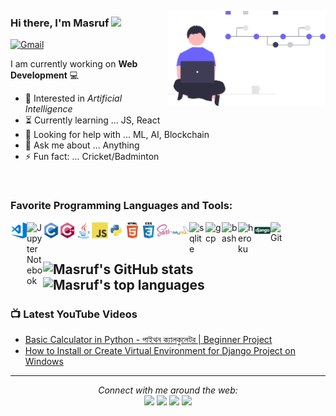 <a href="#"><img align="right" width="50%" height="auto" src="./images/undraw_version_control_re_mg66.svg" height="175px"/></a>

### Hi there, I'm Masruf <img src="https://raw.githubusercontent.com/MartinHeinz/MartinHeinz/master/wave.gif" width="20px">
[![Gmail](https://img.shields.io/badge/%20-Send%20Mail-black?color=14171A&labelColor=0366d6&logo=gmail&logoColor=ffffff)](mailto:masruf.jaman@northsouth.edu)
<br/>

I am currently working on **Web Development** 💻
- 📢 Interested in *Artificial Intelligence*
- ⏳ Currently learning ... JS, React
- 🤔 Looking for help with ... ML, AI, Blockchain
- 💬 Ask me about ... Anything
- ⚡ Fun fact: ... Cricket/Badminton
<br/>

### Favorite Programming Languages and Tools:

<!-- Tools -->
<img align="left" alt="Visual Studio Code" width="26px" src="https://raw.githubusercontent.com/github/explore/80688e429a7d4ef2fca1e82350fe8e3517d3494d/topics/visual-studio-code/visual-studio-code.png" />
<img align="left" alt="Jupyter Notebook" width="26px" src="https://upload.wikimedia.org/wikipedia/commons/thumb/3/38/Jupyter_logo.svg/66px-Jupyter_logo.svg.png" />

<!-- Programming Languages -->
<img align="left" alt="c" width="26px" src="https://raw.githubusercontent.com/devicons/devicon/master/icons/c/c-original.svg" />
<img align="left" alt="cplusplus" width="26px" src="https://raw.githubusercontent.com/devicons/devicon/master/icons/cplusplus/cplusplus-original.svg" />
<!-- csharp, go -->
<img align="left" alt="java" width="26px" src="https://raw.githubusercontent.com/devicons/devicon/master/icons/java/java-original.svg" />
<img align="left" alt="javascript" width="26px" src="https://raw.githubusercontent.com/devicons/devicon/master/icons/javascript/javascript-original.svg" />
<!-- typescript, php, perl, ruby, scala -->
<img align="left" alt="Python" width="26px" src="https://raw.githubusercontent.com/github/explore/80688e429a7d4ef2fca1e82350fe8e3517d3494d/topics/python/python.png" />
<!-- swift, objectivec, clojure, rust, haskell, coffescript, elixir, erlang -->

<!-- Frontend Development -->
<!-- vuejs, react, svelte, angularjs, angular, backbonejs, bootstrap, vuetify -->
<img align="left" alt="html5" width="26px" src="https://raw.githubusercontent.com/devicons/devicon/master/icons/html5/html5-original-wordmark.svg" />
<img align="left" alt="css3" width="26px" src="https://raw.githubusercontent.com/devicons/devicon/master/icons/css3/css3-original-wordmark.svg" />
<!-- pug, gulp -->
<img align="left" alt="sass" width="26px" src="https://raw.githubusercontent.com/devicons/devicon/master/icons/sass/sass-original.svg" />
<!-- redux, webpack, babel, tailwind, materialize, bulma, gtk, qt, wx_widgets, ember -->

<!-- Backend Development -->
<!-- nodejs, spring, express, graphql, kafka, solr, rabbitMQ, hadoop, nginx, openresty -->

<!-- Mobile App Development -->
<!-- android, flutter, dart, kotlin, nativescript, xamarin, reactnative, ionic, apachecordova -->

<!-- AI/ML -->
<!-- tensorflow, pytorch, opencv, scikit_learn -->

<!-- Database -->
<!-- mongodb -->
<img align="left" alt="mysql" width="26px" src="https://raw.githubusercontent.com/devicons/devicon/master/icons/mysql/mysql-original-wordmark.svg" />
<!-- postgresql, redis, oracle, cassandra, couchdb, hive, realm, mariadb, cockroachdb, elasticsearch -->
<img align="left" alt="sqlite" width="26px" src="https://www.vectorlogo.zone/logos/sqlite/sqlite-icon.svg" />
<!-- mssql -->

<!-- Data Visualization -->
<!-- d3js, chartjs, canvasjs, kibana, grafana -->

<!-- Devops -->
<!-- aws, docker, jenkins  -->
<img align="left" alt="gcp" width="26px" src="https://www.vectorlogo.zone/logos/google_cloud/google_cloud-icon.svg" />
<!-- kubernetes -->
<img align="left" alt="bash" width="26px" src="https://www.vectorlogo.zone/logos/gnu_bash/gnu_bash-icon.svg" />
<!-- azure, vagrant, circleci, travisci -->

<!-- Backend as a Service(BaaS) -->
<!-- firebase, appwrite, amplify -->
<img align="left" alt="heroku" width="26px" src="https://www.vectorlogo.zone/logos/heroku/heroku-icon.svg" />

<!-- Framework -->
<img align="left" alt="django" width="26px" src="https://raw.githubusercontent.com/devicons/devicon/master/icons/django/django-original.svg" />
<!-- dotnet, electron, symfony. laravel, codeigniter, rails, flask, quasar -->

<!-- Testing -->
<!-- cypress, selenium, jest, mocha, puppeteer, karma, jasmine -->

<!-- Software -->
<!-- illustrator, photoshop, xd, figma, blender, sketch, invision, framer, matlab, postman -->

<!-- Static Site Generators -->
<!-- gatsby, gridsome, hugo, jekyll, nextjs, nuxtjs, 11ty, scully, sculpin, sapper, vuepress, hexo, middleman -->

<!-- Game Engines -->
<!-- unity, unreal -->

<!-- Automation -->
<!-- zapier -->

<!-- Other -->
<!-- linux -->
<img align="left" alt="Git" width="26px" src="https://www.vectorlogo.zone/logos/git-scm/git-scm-icon.svg" />
<!-- arduino -->
<br/>
<br/>

![Masruf's GitHub stats](https://github-readme-stats.vercel.app/api?username=masrufjaman&show_icons=true&hide_border=true)
![Masruf's top languages](https://github-readme-stats.vercel.app/api/top-langs/?username=masrufjaman&layout=compact&hide_border=true)
---

### 📺 Latest YouTube Videos
<!-- YOUTUBE:START -->
- [Basic Calculator in Python - পাইথন ক্যালকুলেটর | Beginner Project](https://www.youtube.com/watch?v=61N56PwXxZY)
- [How to Install or Create Virtual Environment for Django Project on Windows](https://www.youtube.com/watch?v=wbMXVEvSczY)
<!-- YOUTUBE:END -->
---

<p align="center">
  <i>Connect with me around the web:</i><br>
  <a href="http://mjrabbi.blogspot.com/" target="_blank"><img width="36px" src="https://img.icons8.com/fluent/48/000000/domain.png"/></a>
  <a href="https://www.linkedin.com/in/masruf-jaman/" target="_blank"><img width="36px" src="https://img.icons8.com/fluent/48/000000/linkedin.png"/></a>
  <a href="https://twitter.com/JamanMasruf" target="_blank"><img width="36px" src="https://img.icons8.com/fluent/48/000000/twitter.png"/></a>
  <a href="https://www.youtube.com/channel/UC6ZdJDkfBJlTHrQExP0Xx3w" target="_blank"><img width="36px" src="https://img.icons8.com/color/48/000000/youtube-play.png"/></a>
  <br>
</p>
